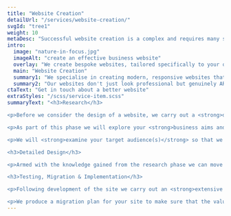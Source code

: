 ```yaml
---
title: "Website Creation"
detailUrl: "/services/website-creation/"
svgId: "tree1"
weight: 10
metaDesc: "Successful website creation is a complex and requires many skills. AttractMore provide a full range of services in this area as detailed here."
intro:
  image: "nature-in-focus.jpg"
  imageAlt: "create an effective business website"
  overlay: "We create bespoke websites, tailored specifically to your organisation's needs."
  main: "Website Creation"
  summary1: "We specialise in creating modern, responsive websites that deliver value to your organisation."
  summary2: "Our websites don't just look professional but genuinely ARE professional through and through. This includes detailed search engine optimisation to improve the visibility of your site online."
ctaText: "Get in touch about a better website"
extraStyles: "/scss/service-item.scss"
summaryText: "<h3>Research</h3>

<p>Before we consider the design of a website, we carry out a <strong>design research phase</strong> in which we develop a deep understanding your business and your customers/clients.</p>

<p>As part of this phase we will explore your <strong>business aims and objectives</strong> together with any specific goals you may have for the new website. We will also look at your competitors’ websites to understand your market better and discover how they interact online with their customers.</p>

<p>We will <strong>examine your target audience(s)</strong> so that we can understand more about their motivations and concerns. This is essential (in our view) in designing a website that appeals to these individuals and in creating content that answers their questions in the correct tone and language. With these insights we can create a site that converts visitors into customers.<p>

<h3>Detailed Design</h3>

<p>Armed with the knowledge gained from the research phase we can move quickly into detailed design of your new website. We will always ensure that the designs are <strong>mobile friendly</strong> and that they will adapt smoothly to display well on screens of all sizes. Design also considers <strong>performance</strong> and even at this early stage we design for speed.</p>

<h3>Testing, Migration & Implementation</h3>

<p>Following development of the site we carry out an <strong>extensive testing phase</strong> on 40-50 different devices using the latest browsers and operating systems as well as older versions to ensure your new site will work on any device. We also test page load speed and fine tune for best performance.</p>

<p>We produce a migration plan for your site to make sure that the value accumulated in your previous site is carried forward to the new site and that ‘page not found’ errors do not occur.</p>"
---
```


